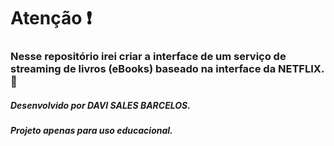 # Atenção :heavy_exclamation_mark:

### Nesse repositório irei criar a interface de um serviço de streaming de livros (eBooks) baseado na interface da NETFLIX. :vhs: 

##### Desenvolvido por DAVI SALES BARCELOS.

###### **Projeto apenas para uso educacional.**